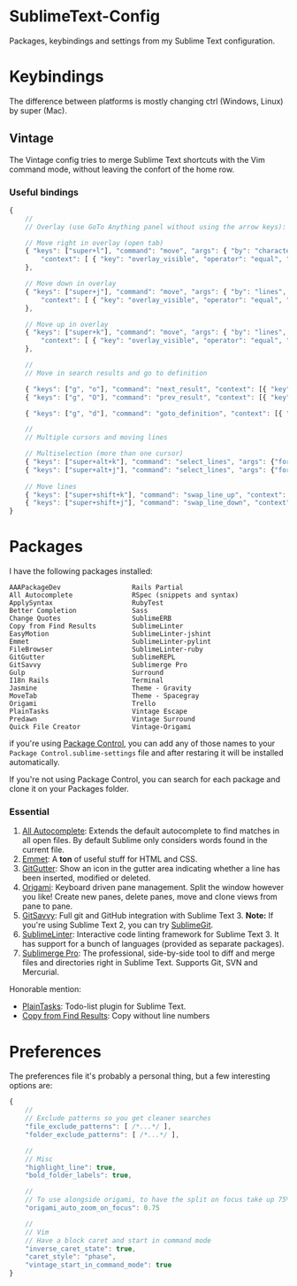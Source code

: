 SublimeText-Config
==================

Packages, keybindings and settings from my Sublime Text configuration.


# Keybindings

The difference between platforms is mostly changing ctrl (Windows, Linux) by super (Mac).

## Vintage

The Vintage config tries to merge Sublime Text shortcuts with the Vim command mode, without leaving the confort of the home row.

### Useful bindings

````javascript
{
    //
    // Overlay (use GoTo Anything panel without using the arrow keys):

    // Move right in overlay (open tab)
    { "keys": ["super+l"], "command": "move", "args": { "by": "characters", "forward": true },
        "context": [ { "key": "overlay_visible", "operator": "equal", "operand": true } ]
    },

    // Move down in overlay
    { "keys": ["super+j"], "command": "move", "args": { "by": "lines", "forward": true },
        "context": [ { "key": "overlay_visible", "operator": "equal", "operand": true } ]
    },

    // Move up in overlay
    { "keys": ["super+k"], "command": "move", "args": { "by": "lines", "forward": false },
        "context": [ { "key": "overlay_visible", "operator": "equal", "operand": true } ]
    },

    //
    // Move in search results and go to definition

    { "keys": ["g", "o"], "command": "next_result", "context": [{ "key": "setting.command_mode" }] },
    { "keys": ["g", "O"], "command": "prev_result", "context": [{ "key": "setting.command_mode" }] },

    { "keys": ["g", "d"], "command": "goto_definition", "context": [{ "key": "setting.command_mode" }] },

    //
    // Multiple cursors and moving lines

    // Multiselection (more than one cursor)
    { "keys": ["super+alt+k"], "command": "select_lines", "args": {"forward": false}, "context": [{"key": "setting.command_mode"}] },
    { "keys": ["super+alt+j"], "command": "select_lines", "args": {"forward": true}, "context": [{"key": "setting.command_mode"}] },
    
    // Move lines
    { "keys": ["super+shift+k"], "command": "swap_line_up", "context": [{"key": "setting.command_mode"}] },
    { "keys": ["super+shift+j"], "command": "swap_line_down", "context": [{"key": "setting.command_mode"}] }
}
````

# Packages

I have the following packages installed:

````
AAAPackageDev                  Rails Partial
All Autocomplete               RSpec (snippets and syntax)
ApplySyntax                    RubyTest
Better Completion              Sass
Change Quotes                  SublimeERB
Copy from Find Results         SublimeLinter
EasyMotion                     SublimeLinter-jshint
Emmet                          SublimeLinter-pylint
FileBrowser                    SublimeLinter-ruby
GitGutter                      SublimeREPL
GitSavvy                       Sublimerge Pro
Gulp                           Surround
I18n Rails                     Terminal
Jasmine                        Theme - Gravity
MoveTab                        Theme - Spacegray
Origami                        Trello
PlainTasks                     Vintage Escape
Predawn                        Vintage Surround
Quick File Creator             Vintage-Origami
````

if you're using [Package Control](https://packagecontrol.io/installation), you can add any of those names to your `Package Control.sublime-settings` file and after restaring it will be installed automatically.

If you're not using Package Control, you can search for each package and clone it on your Packages folder.

### Essential

1. [All Autocomplete](https://packagecontrol.io/packages/All%20Autocomplete): Extends the default autocomplete to find matches in all open files. By default Sublime only considers words found in the current file.
2. [Emmet](http://emmet.io/): A **ton** of useful stuff for HTML and CSS.
3. [GitGutter](https://packagecontrol.io/packages/GitGutter): Show an icon in the gutter area indicating whether a line has been inserted, modified or deleted.
4. [Origami](https://packagecontrol.io/packages/Origami): Keyboard driven pane management. Split the window however you like! Create new panes, delete panes, move and clone views from pane to pane.
5. [GitSavvy](https://packagecontrol.io/packages/GitSavvy): Full git and GitHub integration with Sublime Text 3. **Note:** If you're using Sublime Text 2, you can try [SublimeGit](https://packagecontrol.io/packages/SublimeGit).
6. [SublimeLinter](https://packagecontrol.io/packages/SublimeLinter): Interactive code linting framework for Sublime Text 3. It has support for a bunch of languages (provided as separate packages).
7. [Sublimerge Pro](https://packagecontrol.io/packages/Sublimerge%20Pro): The professional, side-by-side tool to diff and merge files and directories right in Sublime Text. Supports Git, SVN and Mercurial.

Honorable mention:

* [PlainTasks](https://packagecontrol.io/packages/PlainTasks): Todo-list plugin for Sublime Text.
* [Copy from Find Results](https://packagecontrol.io/packages/Copy%20from%20Find%20Results): Copy without line numbers

# Preferences

The preferences file it's probably a personal thing, but a few interesting options are:

````javascript
{
    //
    // Exclude patterns so you get cleaner searches
    "file_exclude_patterns": [ /*...*/ ],
    "folder_exclude_patterns": [ /*...*/ ],

    //
    // Misc
    "highlight_line": true,
    "bold_folder_labels": true,

    //
    // To use alongside origami, to have the split on focus take up 75% of the screen
    "origami_auto_zoom_on_focus": 0.75

    //
    // Vim
    // Have a block caret and start in command mode
    "inverse_caret_state": true,
    "caret_style": "phase",
    "vintage_start_in_command_mode": true
}
````
